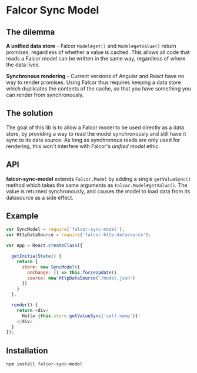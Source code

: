 # Falcor Sync Model

## The dilemma

**A unified data store** - Falcor `Model#get()` and `Model#getValue()` return promises, regardless of whether a value is cached. This allows all code that reads a Falcor model can be written in the same way, regardless of where the data lives.

**Synchronous rendering** - Current versions of Angular and React have no way to render promises. Using Falcor thus requires keeping a data store which duplicates the contents of the cache, so that you have something you can render from synchronously.

## The solution

The goal of this lib is to allow a Falcor model to be used directly as a data store, by providing a way to read the model synchronously and still have it sync to its data source. As long as synchronous reads are only used for rendering, this won't interfere with Falcor's *unified model* ethic.

## API

**falcor-sync-model** extends `Falcor.Model` by adding a single `getValueSync()` method which takes the same arguments as `Falcor.Model#getValue()`. The value is returned synchronously, and causes the model to load data from its datasource as a side effect.

## Example

```js
var SyncModel = require('falcor-sync-model');
var HttpDataSource = require('falcor-http-datasource');

var App = React.createClass({

  getInitialState() {
    return {
      store: new SyncModel({
        onChange: () => this.forceUpdate(),
        source: new HttpDataSource('/model.json')
      })
    }
  },

  render() {
    return <div>
      Hello {this.store.getValueSync('self.name')}!
    </div>
  }
});
```

## Installation

```
npm install falcor-sync-model
```
